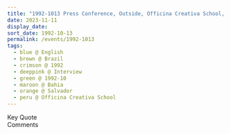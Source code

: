```yaml
---
title: "1992-1013 Press Conference, Outside, Officina Creativa School, Salvador, Bahia, Brazil"
date: 2023-11-11
display_date: 
sort_date: 1992-10-13
permalink: /events/1992-1013
tags:
  - blue @ English
  - brown @ Brazil
  - crimson @ 1992
  - deeppink @ Interview
  - green @ 1992-10
  - maroon @ Bahia
  - orange @ Salvador
  - peru @ Officina Creativa School
---
```


<wave-list>
  <list-title color="green" width="75">Key Quote</list-title>
  <list-item color="BlanchedAlmond"  width="200"></list-item>
  <list-item color="Lavender"></list-item>
  <list-item color="BlanchedAlmond"></list-item>
</wave-list>

<br>

<wave-list>
  <list-title color="green" width="75">Comments</list-title>
  <list-item color="BlanchedAlmond"  width="200"></list-item>
  <list-item color="Lavender"></list-item>
  <list-item color="BlanchedAlmond"></list-item>
</wave-list>